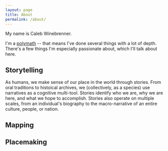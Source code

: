 ```yaml
---
layout: page
title: About
permalink: /about/
---
```


My name is Caleb Winebrenner.

I'm a [polymath](https://en.wikipedia.org/wiki/Polymath) -- that means I've done several things with a lot of depth. There's a few things I'm especially passionate about, which I'll talk about here.

## Storytelling

As humans, we make sense of our place in the world through stories. From oral traditions to histoical archives, we (collectively, as a species) use narratives as a cognitive multi-tool. Stories identify who we are, why we are here, and what we hope to accomplish. Stories also operate on multiple scales, from an individual's biography to the macro-narrative of an entire culture, people, or nation.


## Mapping



## Placemaking
